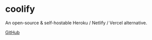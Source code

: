 # coolify

An open-source & self-hostable Heroku / Netlify / Vercel alternative.

[GitHub](https://github.com/coollabsio/coolify)